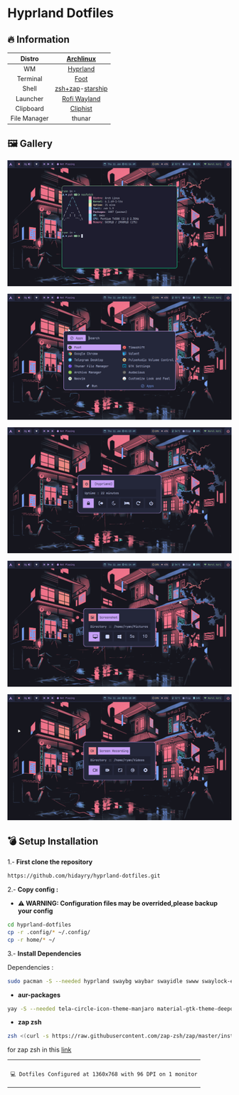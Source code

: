 # Hyprland Dotfiles

## 🔥 Information

|    Distro    |                 [Archlinux](https://archlinux.org/)                 |
| :----------: | :-----------------------------------------------------------------: |
|      WM      |                  [Hyprland](https://hyprland.org/)                  |
|   Terminal   |               [Foot](https://codeberg.org/dnkl/foot)                |
|    Shell     | [zsh+zap](https://www.zapzsh.org/)-[starship](https://starship.rs/) |
|   Launcher   |            [Rofi Wayland](https://github.com/lbonn/rofi)            |
|  Clipboard   |           [Cliphist](https://github.com/sentriz/cliphist)           |
| File Manager |                                thunar                                 |

## 🖼️ Gallery

![ss](./ss/1.png)

![ss](./ss/2.png)

![ss](./ss/3.png)

![ss](./ss/4.png)

![ss](./ss/5.png)

## 💣 Setup Installation

1.- <b>First clone the repository</b>

```sh
https://github.com/hidayry/hyprland-dotfiles.git
```

2.- <b>Copy config :</b>

- **⚠️ WARNING: Configuration files may be overrided,please backup your config**

```sh
cd hyprland-dotfiles
cp -r .config/* ~/.config/
cp -r home/* ~/
```

3.- <b>Install Dependencies</b>

Dependencies :

```sh
sudo pacman -S --needed hyprland swaybg waybar swayidle swww swaylock-effects wf-recorder rofi-lbonn-wayland dmenu brightnessctl mako cliphist grim slurp pamixer polkit-gnome starship nwg-look xdg-desktop-portal-hyprland xdg-user-dirs xdg-utils gvfs gvfs-mtp gvfs-nfs wl-clipboard playerctl foot network-manager-applet grimshot
```

- **aur-packages**

```sh
yay -S --needed tela-circle-icon-theme-manjaro material-gtk-theme-deepocean-git wl-clipboard-history-git ttf-jetbrains-mono-nerd
```
- **zap zsh**

```sh
zsh <(curl -s https://raw.githubusercontent.com/zap-zsh/zap/master/install.zsh) --branch release-v1
```

for zap zsh in this [link](https://github.com/zap-zsh/zap)

<table align="center">
   <tr>
      <th align="center">
      </th>
   </tr>
   <tr>
      <td align="center">

    💻 Dotfiles Configured at 1360x768 with 96 DPI on 1 monitor

   </tr>
   </table>
